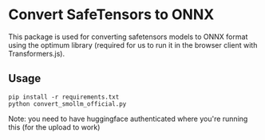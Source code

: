 # Convert SafeTensors to ONNX

This package is used for converting safetensors models to ONNX format using the optimum library (required for us to run it in the browser client with Transformers.js).

## Usage

```
pip install -r requirements.txt
python convert_smollm_official.py
```

Note: you need to have huggingface authenticated where you're running this (for the upload to work)
